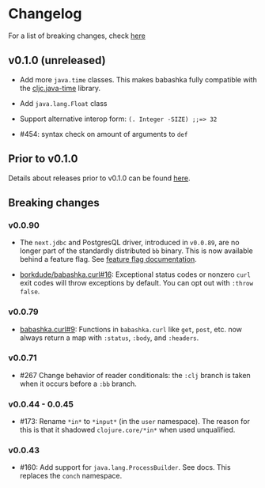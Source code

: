 # Changelog

For a list of breaking changes, check [here](#breaking-changes)

## v0.1.0 (unreleased)

- Add more `java.time` classes. This makes babashka fully compatible with the
  [cljc.java-time](https://github.com/henryw374/cljc.java-time) library.

- Add `java.lang.Float` class

- Support alternative interop form: `(. Integer -SIZE) ;;=> 32`

- #454: syntax check on amount of arguments to `def`

## Prior to v0.1.0

Details about releases prior to v0.1.0 can be found
[here](https://github.com/borkdude/babashka/releases).

## Breaking changes

### v0.0.90

- The `next.jdbc` and PostgresQL driver, introduced in `v0.0.89`, are no longer
  part of the standardly distributed `bb` binary. This is now available behind a
  feature flag. See [feature flag
  documentation](https://github.com/borkdude/babashka/blob/master/doc/build.md#feature-flags).

- [borkdude/babashka.curl#16](https://github.com/borkdude/babashka.curl/issues/16):
  Exceptional status codes or nonzero `curl` exit codes will throw exceptions by
  default. You can opt out with `:throw false`.

### v0.0.79
- [babashka.curl#9](https://github.com/borkdude/babashka.curl/issues/9):
  Functions in `babashka.curl` like `get`, `post`, etc. now always
  return a map with `:status`, `:body`, and `:headers`.

### v0.0.71
- #267 Change behavior of reader conditionals: the `:clj` branch is taken when
  it occurs before a `:bb` branch.

### v0.0.44 - 0.0.45
- #173: Rename `*in*` to `*input*` (in the `user` namespace). The reason for
  this is that it shadowed `clojure.core/*in*` when used unqualified.

### v0.0.43
- #160: Add support for `java.lang.ProcessBuilder`. See docs. This replaces the
  `conch` namespace.
